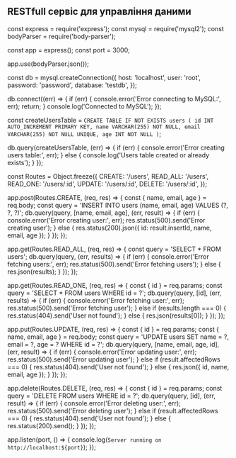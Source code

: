 
## RESTfull сервіс для управління даними

const express = require('express');
const mysql = require('mysql2');
const bodyParser = require('body-parser');

const app = express();
const port = 3000;

app.use(bodyParser.json());

const db = mysql.createConnection({
    host: 'localhost',
    user: 'root',
    password: 'password',
    database: 'testdb',
});

db.connect((err) => {
    if (err) {
        console.error('Error connecting to MySQL:', err);
        return;
    }
    console.log('Connected to MySQL');
});

const createUsersTable = `CREATE TABLE IF NOT EXISTS users (
    id INT AUTO_INCREMENT PRIMARY KEY,
    name VARCHAR(255) NOT NULL,
    email VARCHAR(255) NOT NULL UNIQUE,
    age INT NOT NULL
)`;

db.query(createUsersTable, (err) => {
    if (err) {
        console.error('Error creating users table:', err);
    } else {
        console.log('Users table created or already exists');
    }
});

const Routes = Object.freeze({
    CREATE: '/users',
    READ_ALL: '/users',
    READ_ONE: '/users/:id',
    UPDATE: '/users/:id',
    DELETE: '/users/:id',
});

app.post(Routes.CREATE, (req, res) => {
    const { name, email, age } = req.body;
    const query = 'INSERT INTO users (name, email, age) VALUES (?, ?, ?)';
    db.query(query, [name, email, age], (err, result) => {
        if (err) {
            console.error('Error creating user:', err);
            res.status(500).send('Error creating user');
        } else {
            res.status(200).json({ id: result.insertId, name, email, age });
        }
    });
});

app.get(Routes.READ_ALL, (req, res) => {
    const query = 'SELECT * FROM users';
    db.query(query, (err, results) => {
        if (err) {
            console.error('Error fetching users:', err);
            res.status(500).send('Error fetching users');
        } else {
            res.json(results);
        }
    });
});

app.get(Routes.READ_ONE, (req, res) => {
    const { id } = req.params;
    const query = 'SELECT * FROM users WHERE id = ?';
    db.query(query, [id], (err, results) => {
        if (err) {
            console.error('Error fetching user:', err);
            res.status(500).send('Error fetching user');
        } else if (results.length === 0) {
            res.status(404).send('User not found');
        } else {
            res.json(results[0]);
        }
    });
});

app.put(Routes.UPDATE, (req, res) => {
    const { id } = req.params;
    const { name, email, age } = req.body;
    const query = 'UPDATE users SET name = ?, email = ?, age = ? WHERE id = ?';
    db.query(query, [name, email, age, id], (err, result) => {
        if (err) {
            console.error('Error updating user:', err);
            res.status(500).send('Error updating user');
        } else if (result.affectedRows === 0) {
            res.status(404).send('User not found');
        } else {
            res.json({ id, name, email, age });
        }
    });
});

app.delete(Routes.DELETE, (req, res) => {
    const { id } = req.params;
    const query = 'DELETE FROM users WHERE id = ?';
    db.query(query, [id], (err, result) => {
        if (err) {
            console.error('Error deleting user:', err);
            res.status(500).send('Error deleting user');
        } else if (result.affectedRows === 0) {
            res.status(404).send('User not found');
        } else {
            res.status(200).send();
        }
    });
});

app.listen(port, () => {
    console.log(`Server running on http://localhost:${port}`);
});

